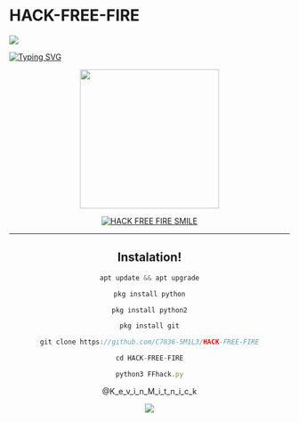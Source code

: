 # HACK-FREE-FIRE
<p>
<img src= "https://camo.githubusercontent.com/71b837571c48af3aa60a73dbc9d5936aa359d78efbfa8a6743cbbbc16b80ef4d/68747470733a2f2f63646e2e646973636f72646170702e636f6d2f6174746163686d656e74732f3830353930323039333930363630383138362f3830353931333937323533353539303932322f74656e6f722e676966"/>
</p>

[![Typing SVG](https://readme-typing-svg.herokuapp.com?color=%23000000&size=18&lines=Advanced+free+fire+hacking+tool!..;This+tool+only+for+educational+purpose...;Coded+by+cyber+smile+%3A)](https://git.io/typing-svg)


<div align="center">
  <img border-radius: 15px src="https://telegra.ph/file/39a188427b9dc24d9b5bf.jpg" width="250" height="250"/>


<a href="#"><img title="HACK FREE FIRE SMILE "
 src="https://img.shields.io/badge/-HACK FREE%20FIRE-black?&style=for-the-badge"></a>

---

## Instalation!

```js
apt update && apt upgrade

pkg install python

pkg install python2

pkg install git

git clone https://github.com/C7836-5M1L3/HACK-FREE-FIRE

cd HACK-FREE-FIRE

python3 FFhack.py
```
@K_e_v_i_n_M_i_t_n_i_c_k

<p>
<img src= "https://camo.githubusercontent.com/71b837571c48af3aa60a73dbc9d5936aa359d78efbfa8a6743cbbbc16b80ef4d/68747470733a2f2f63646e2e646973636f72646170702e636f6d2f6174746163686d656e74732f3830353930323039333930363630383138362f3830353931333937323533353539303932322f74656e6f722e676966"/>
</p>
